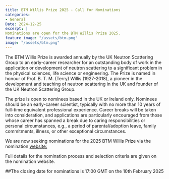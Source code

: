 ```yaml
---
title: BTM Willis Prize 2025 - Call for Nominations
categories:
- General
Date: 2024-12-25
excerpt: |
Nominations are open for the BTM Willis Prize 2025.
feature_image: "/assets/btm.png"
image: "/assets/btm.png"
---
```



The BTM Willis Prize is awarded annually by the UK Neutron Scattering Group to an early-career researcher for an outstanding body of work in the application or development of neutron scattering to a significant problem in the physical sciences, life science or engineering.  The Prize is named in honour of Prof. B. T. M. (Terry) Willis (1927-2018), a pioneer in the development and teaching of neutron scattering in the UK and founder of the UK Neutron Scattering Group.
 
The prize is open to nominees based in the UK or Ireland only.  Nominees should be an early-career scientist, typically with no more than 10 years of full-time equivalent professional experience.  Career breaks will be taken into consideration, and applications are particularly encouraged from those whose career has spanned a break due to caring responsibilities or personal circumstances, e.g., a period of parental/adoption leave, family commitments, illness, or other exceptional circumstances.

We are now seeking nominations for the 2025 BTM Willis Prize via the nomination [website:](https://forms.office.com/e/iTsvqLKLBP)

Full details for the nomination process and selection criteria are given on the nomination website.
 
##The closing date for nominations is 17:00 GMT on the 10th February 2025

